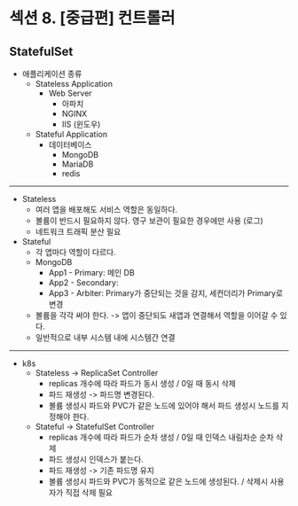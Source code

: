 # 섹션 8. [중급편] 컨트롤러

## StatefulSet
- 애플리케이션 종류
  - Stateless Application
    - Web Server
      - 아파치
      - NGINX
      - IIS (윈도우)
  - Stateful Application
    - 데이터베이스
      - MongoDB
      - MariaDB
      - redis

---

- Stateless
  - 여러 앱을 배포해도 서비스 역할은 동일하다.
  - 볼륨이 반드시 필요하지 않다. 영구 보관이 필요한 경우에만 사용 (로그)
  - 네트워크 트래픽 분산 필요
- Stateful
  - 각 앱마다 역할이 다르다.
  - MongoDB
    - App1 - Primary: 메인 DB
    - App2 - Secondary: 
    - App3 - Arbiter: Primary가 중단되는 것을 감지, 세컨더리가 Primary로 변경
  - 볼륨을 각각 써야 한다. -> 앱이 중단되도 새앱과 연결해서 역할을 이어갈 수 있다.
  - 일반적으로 내부 시스템 내에 시스템간 연결

---

- k8s 
  - Stateless -> ReplicaSet Controller
    - replicas 개수에 따라 파드가 동시 생성 / 0일 때 동시 삭제
    - 파드 재생성 -> 파드명 변경된다.
    - 볼륨 생성시 파드와 PVC가 같은 노드에 있어야 해서 파드 생성시 노드를 지정해야 한다.
  - Stateful -> StatefulSet Controller
    - replicas 개수에 따라 파드가 순차 생성 / 0일 때 인덱스 내림차순 순차 삭제
    - 파드 생성시 인덱스가 붙는다.
    - 파드 재생성 -> 기존 파드명 유지
    - 볼륨 생성시 파드와 PVC가 동적으로 같은 노드에 생성된다. / 삭제시 사용자가 직접 삭제 필요